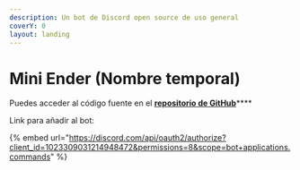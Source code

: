 ```yaml
---
description: Un bot de Discord open source de uso general
coverY: 0
layout: landing
---
```


# Mini Ender (Nombre temporal)

Puedes acceder al código fuente en el [**repositorio de GitHub**](https://github.com/holasoyender/mini-ender)****

Link para añadir al bot:

{% embed url="https://discord.com/api/oauth2/authorize?client_id=1023309031214948472&permissions=8&scope=bot+applications.commands" %}
